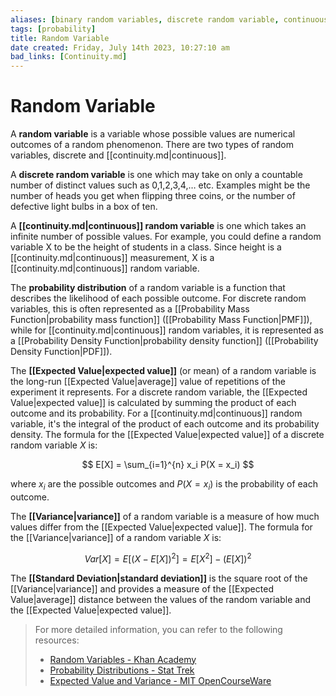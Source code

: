 ```yaml
---
aliases: [binary random variables, discrete random variable, continuous random variable]
tags: [probability]
title: Random Variable
date created: Friday, July 14th 2023, 10:27:10 am
bad_links: [Continuity.md]
---
```

# Random Variable

A **random variable** is a variable whose possible values are numerical outcomes of a random phenomenon. There are two types of random variables, discrete and [[continuity.md|continuous]].

A **discrete random variable** is one which may take on only a countable number of distinct values such as 0,1,2,3,4,… etc. Examples might be the number of heads you get when flipping three coins, or the number of defective light bulbs in a box of ten.

A **[[continuity.md|continuous]] random variable** is one which takes an infinite number of possible values. For example, you could define a random variable X to be the height of students in a class. Since height is a [[continuity.md|continuous]] measurement, X is a [[continuity.md|continuous]] random variable.

The **probability distribution** of a random variable is a function that describes the likelihood of each possible outcome. For discrete random variables, this is often represented as a [[Probability Mass Function|probability mass function]] ([[Probability Mass Function|PMF]]), while for [[continuity.md|continuous]] random variables, it is represented as a [[Probability Density Function|probability density function]] ([[Probability Density Function|PDF]]).

The **[[Expected Value|expected value]]** (or mean) of a random variable is the long-run [[Expected Value|average]] value of repetitions of the experiment it represents. For a discrete random variable, the [[Expected Value|expected value]] is calculated by summing the product of each outcome and its probability. For a [[continuity.md|continuous]] random variable, it's the integral of the product of each outcome and its probability density. The formula for the [[Expected Value|expected value]] of a discrete random variable $X$ is:

$$
E[X] = \sum_{i=1}^{n} x_i P(X = x_i)
$$

where $x_i$ are the possible outcomes and $P(X = x_i)$ is the probability of each outcome.

The **[[Variance|variance]]** of a random variable is a measure of how much values differ from the [[Expected Value|expected value]]. The formula for the [[Variance|variance]] of a random variable $X$ is:

$$
Var[X] = E[(X - E[X])^2] = E[X^2] - (E[X])^2
$$

The **[[Standard Deviation|standard deviation]]** is the square root of the [[Variance|variance]] and provides a measure of the [[Expected Value|average]] distance between the values of the random variable and the [[Expected Value|expected value]].

> For more detailed information, you can refer to the following resources:
> - [Random Variables - Khan Academy](https://www.google.com/search?q=Random+Variables+-+Khan+Academy)
> - [Probability Distributions - Stat Trek](https://www.google.com/search?q=Probability+Distributions+-+Stat+Trek)
> - [Expected Value and Variance - MIT OpenCourseWare](https://www.google.com/search?q=Expected+Value+and+Variance+-+MIT+OpenCourseWare)